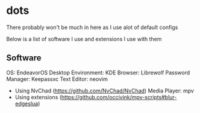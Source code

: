 # dots
There probably won't be much in here as I use alot of default configs

Below is a list of software I use and extensions I use with them

## Software
OS: EndeavorOS
Desktop Environment: KDE
Browser: Librewolf
Password Manager: Keepassxc
Text Editor: neovim
* Using NvChad (https://github.com/NvChad/NvChad)
Media Player: mpv
* Using extensions (https://github.com/occivink/mpv-scripts#blur-edgeslua)
